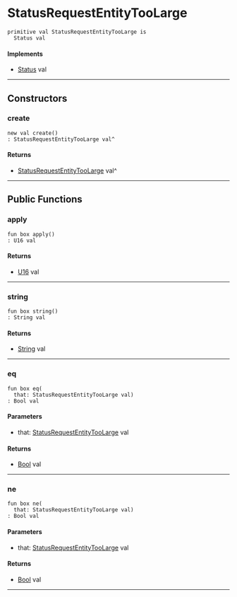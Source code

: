 # StatusRequestEntityTooLarge

```pony
primitive val StatusRequestEntityTooLarge is
  Status val
```

#### Implements

* [Status](net-http-Status) val

---

## Constructors

### create

```pony
new val create()
: StatusRequestEntityTooLarge val^
```

#### Returns

* [StatusRequestEntityTooLarge](net-http-StatusRequestEntityTooLarge) val^

---

## Public Functions

### apply

```pony
fun box apply()
: U16 val
```

#### Returns

* [U16](builtin-U16) val

---

### string

```pony
fun box string()
: String val
```

#### Returns

* [String](builtin-String) val

---

### eq

```pony
fun box eq(
  that: StatusRequestEntityTooLarge val)
: Bool val
```
#### Parameters

*   that: [StatusRequestEntityTooLarge](net-http-StatusRequestEntityTooLarge) val

#### Returns

* [Bool](builtin-Bool) val

---

### ne

```pony
fun box ne(
  that: StatusRequestEntityTooLarge val)
: Bool val
```
#### Parameters

*   that: [StatusRequestEntityTooLarge](net-http-StatusRequestEntityTooLarge) val

#### Returns

* [Bool](builtin-Bool) val

---

